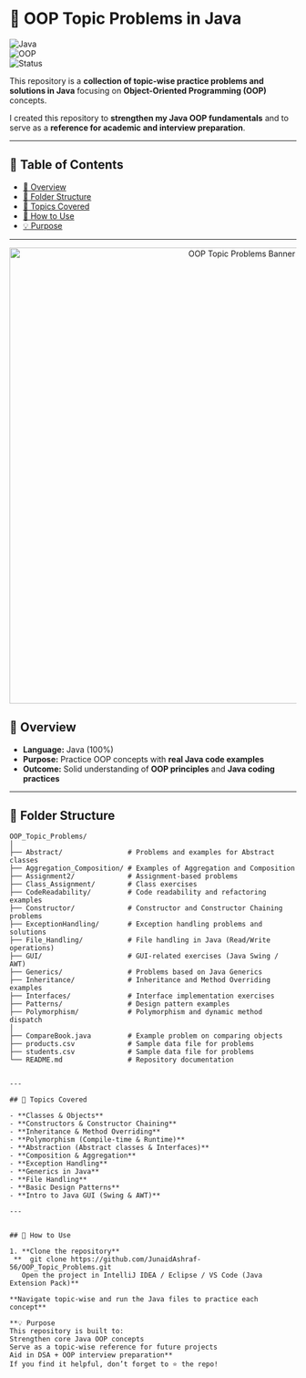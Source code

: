 # 🚀 OOP Topic Problems in Java  

![Java](https://img.shields.io/badge/Java-ED8B00?style=for-the-badge&logo=openjdk&logoColor=white)  
![OOP](https://img.shields.io/badge/OOP-Practice-blue?style=for-the-badge)  
![Status](https://img.shields.io/badge/Status-Active-success?style=for-the-badge)  

This repository is a **collection of topic-wise practice problems and solutions in Java** focusing on **Object-Oriented Programming (OOP)** concepts.  

I created this repository to **strengthen my Java OOP fundamentals** and to serve as a **reference for academic and interview preparation**.

---

## 📖 Table of Contents

- [🎯 Overview](#-overview)  
- [📂 Folder Structure](#-folder-structure)  
- [📝 Topics Covered](#-topics-covered)  
- [🚀 How to Use](#-how-to-use)  
- [💡 Purpose](#-purpose)  

---
<p align="center">
  <img src="https://github.com/Junaid-Ashraf-56/OOP_Topic_Problems/blob/main/Back.png?raw=true" width="800" alt="OOP Topic Problems Banner"/>
</p>


## 🎯 Overview

- **Language:** Java (100%)  
- **Purpose:** Practice OOP concepts with **real Java code examples**  
- **Outcome:** Solid understanding of **OOP principles** and **Java coding practices**  

---

## 📂 Folder Structure

```text
OOP_Topic_Problems/
│
├── Abstract/                # Problems and examples for Abstract classes
├── Aggregation_Composition/ # Examples of Aggregation and Composition
├── Assignment2/             # Assignment-based problems
├── Class_Assignment/        # Class exercises
├── CodeReadability/         # Code readability and refactoring examples
├── Constructor/             # Constructor and Constructor Chaining problems
├── ExceptionHandling/       # Exception handling problems and solutions
├── File_Handling/           # File handling in Java (Read/Write operations)
├── GUI/                     # GUI-related exercises (Java Swing / AWT)
├── Generics/                # Problems based on Java Generics
├── Inheritance/             # Inheritance and Method Overriding examples
├── Interfaces/              # Interface implementation exercises
├── Patterns/                # Design pattern examples
├── Polymorphism/            # Polymorphism and dynamic method dispatch
│
├── CompareBook.java         # Example problem on comparing objects
├── products.csv             # Sample data file for problems
├── students.csv             # Sample data file for problems
└── README.md                # Repository documentation


---

## 📝 Topics Covered

- **Classes & Objects**  
- **Constructors & Constructor Chaining**  
- **Inheritance & Method Overriding**  
- **Polymorphism (Compile-time & Runtime)**  
- **Abstraction (Abstract classes & Interfaces)**  
- **Composition & Aggregation**  
- **Exception Handling**  
- **Generics in Java**  
- **File Handling**  
- **Basic Design Patterns**  
- **Intro to Java GUI (Swing & AWT)**  

---


## 🚀 How to Use

1. **Clone the repository**  
 **  git clone https://github.com/JunaidAshraf-56/OOP_Topic_Problems.git
   Open the project in IntelliJ IDEA / Eclipse / VS Code (Java Extension Pack)**

**Navigate topic-wise and run the Java files to practice each concept**

**💡 Purpose
This repository is built to:
Strengthen core Java OOP concepts
Serve as a topic-wise reference for future projects
Aid in DSA + OOP interview preparation**
If you find it helpful, don’t forget to ⭐ the repo!

